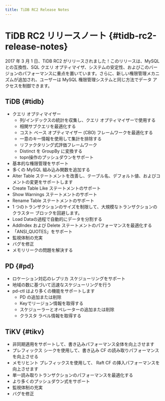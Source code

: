 ```yaml
---
title: TiDB RC2 Release Notes
---
```


# TiDB RC2 リリースノート {#tidb-rc2-release-notes}

2017 年 3 月 1 日、TiDB RC2 がリリースされました！このリリースは、MySQL との互換性、SQL クエリ オプティマイザ、システムの安定性、およびこのバージョンのパフォーマンスに重点を置いています。さらに、新しい権限管理メカニズムが追加され、ユーザーは MySQL 権限管理システムと同じ方法でデータ アクセスを制御できます。

## TiDB {#tidb}

-   クエリ オプティマイザー
    -   列/インデックスの統計を収集し、クエリ オプティマイザーで使用する
    -   相関サブクエリを最適化する
    -   コスト ベース オプティマイザー (CBO) フレームワークを最適化する
    -   一意のキー情報を使用して集計を排除する
    -   リファクタリング式評価フレームワーク
    -   Distinct を GroupBy に変換する
    -   topn操作のプッシュダウンをサポート
-   基本的な権限管理をサポート
-   多くの MySQL 組み込み関数を追加する
-   Alter Table ステートメントを改善し、テーブル名、デフォルト値、およびコメントの変更をサポートします
-   Create Table Like ステートメントのサポート
-   Show Warnings ステートメントのサポート
-   Rename Table ステートメントのサポート
-   1 つのトランザクションのサイズを制限して、大規模なトランザクションのクラスター ブロックを回避します。
-   Load Dataの過程で自動的にデータを分割する
-   AddIndex および Delete ステートメントのパフォーマンスを最適化する
-   「ANSI_QUOTES」をサポート
-   監視体制の充実
-   バグを修正
-   メモリリークの問題を解決する

## PD {#pd}

-   ロケーション対応のレプリカ スケジューリングをサポート
-   地域の数に基づいて迅速なスケジューリングを行う
-   pd-ctl はより多くの機能をサポートします
    -   PD の追加または削除
    -   Keyでリージョン情報を取得する
    -   スケジューラーとオペレーターの追加または削除
    -   クラスタ ラベル情報を取得する

## TiKV {#tikv}

-   非同期適用をサポートして、書き込みパフォーマンス全体を向上させます
-   プレフィックス シークを使用して、書き込み CF の読み取りパフォーマンスを向上させる
-   メモリヒント プレフィックスを使用して、 Raft CF の挿入パフォーマンスを向上させます
-   単一読み取りトランザクションのパフォーマンスを最適化する
-   より多くのプッシュダウン式をサポート
-   監視体制の充実
-   バグを修正
